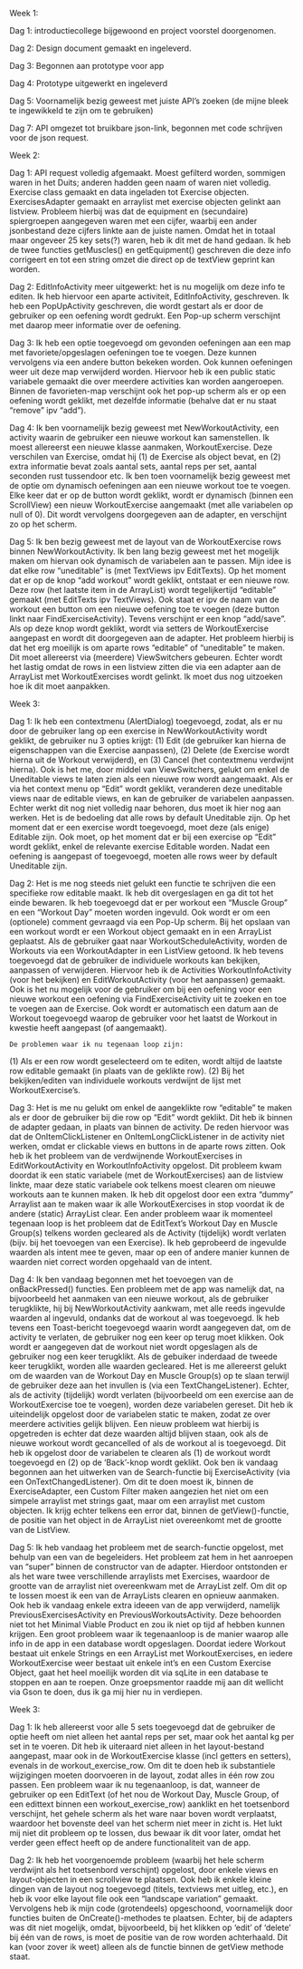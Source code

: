
Week 1:

Dag 1: introductiecollege bijgewoond en project voorstel doorgenomen.

Dag 2: Design document gemaakt en ingeleverd.

Dag 3: Begonnen aan prototype voor app

Dag 4: Prototype uitgewerkt en ingeleverd

Dag 5: Voornamelijk bezig geweest met juiste API’s zoeken (de mijne bleek te ingewikkeld te zijn om te gebruiken)

Dag 7: API omgezet tot bruikbare json-link, begonnen met code schrijven voor de json request.

Week 2:

Dag 1: API request volledig afgemaakt. Moest gefilterd worden, sommigen waren in het Duits; anderen hadden geen naam of waren niet volledig. 
	Exercise class gemaakt en data ingeladen tot Exercise objecten.
	ExercisesAdapter gemaakt en arraylist met exercise objecten gelinkt aan listview. Probleem hierbij was dat de equipment en (secundaire) spiergroepen aangegeven waren met een cijfer, waarbij een ander jsonbestand deze cijfers linkte aan de juiste namen. Omdat het in totaal maar ongeveer 25 key sets(?) waren, heb ik dit met de hand gedaan. Ik heb de twee functies getMuscles() en getEquipment() geschreven die deze info corrigeert en tot een string omzet die direct op de textView geprint kan worden.

Dag 2: 
	EditInfoActivity meer uitgewerkt: het is nu mogelijk om deze info te editen. Ik heb hiervoor een aparte activiteit, EditInfoActivity, geschreven. Ik heb een PopUpActivity geschreven, die wordt gestart als er door de gebruiker op een oefening wordt gedrukt. Een Pop-up scherm verschijnt met daarop meer informatie over de oefening.
	
Dag 3:
	Ik heb een optie toegevoegd om gevonden oefeningen aan een map met favoriete/opgeslagen oefeningen toe te voegen. Deze kunnen vervolgens via een andere button bekeken worden. Ook kunnen oefeningen weer uit deze map verwijderd worden. Hiervoor heb ik een public static variabele gemaakt die over meerdere activities kan worden aangeroepen. Binnen de favorieten-map verschijnt ook het pop-up scherm als er op een oefening wordt geklikt, met dezelfde informatie (behalve dat er nu staat “remove” ipv “add”).

Dag 4: 
	Ik ben voornamelijk bezig geweest met NewWorkoutActivity, een activity waarin de gebruiker een nieuwe workout kan samenstellen. Ik moest allereerst een nieuwe klasse aanmaken, WorkoutExercise. Deze verschilen van Exercise, omdat hij (1) de Exercise als object bevat, en (2) extra informatie bevat zoals aantal sets, aantal reps per set, aantal seconden rust tussendoor etc. 
Ik ben toen voornamelijk bezig geweest met de optie om dynamisch oefeningen aan een nieuwe workout toe te voegen. Elke keer dat er op de button wordt geklikt, wordt er dynamisch (binnen een ScrollView) een nieuw WorkoutExercise aangemaakt (met alle variabelen op null of 0). Dit wordt vervolgens doorgegeven aan de adapter, en verschijnt zo op het scherm.

Dag 5:
	Ik ben bezig geweest met de layout van de WorkoutExercise rows binnen NewWorkoutActivity. Ik ben lang bezig geweest met het mogelijk maken om hiervan ook dynamisch de variabelen aan te passen. 
	Mijn idee is dat elke row “uneditable” is (met TextViews ipv EditTexts). Op het moment dat er op de knop “add workout” wordt geklikt, ontstaat er een nieuwe row. Deze row (het laatste item in de ArrayList) wordt tegelijkertijd “editable” gemaakt (met EditTexts ipv TextViews). Ook staat er ipv de naam van de workout een button om een nieuwe oefening toe te voegen (deze button linkt naar FindExerciseActivity). Tevens verschijnt er een knop “add/save”. Als op deze knop wordt geklikt, wordt via setters de WorkoutExercise aangepast en wordt dit doorgegeven aan de adapter.
	Het probleem hierbij is dat het erg moeilijk is om aparte rows “editable” of “uneditable” te maken. Dit moet allereerst via (meerdere) ViewSwitchers gebeuren. Echter wordt het lastig omdat de rows in een listview zitten die via een adapter aan de ArrayList met WorkoutExercises wordt gelinkt. Ik moet dus nog uitzoeken hoe ik dit moet aanpakken. 


Week 3:

Dag 1:
	Ik heb een contextmenu (AlertDialog) toegevoegd, zodat, als er nu door de gebruiker lang op een exercise in NewWorkoutActivity wordt geklikt, de gebruiker nu 3 opties krijgt: (1) Edit (de gebruiker kan hierna de eigenschappen van die Exercise aanpassen), (2) Delete (de Exercise wordt hierna uit de Workout verwijderd), en (3) Cancel (het contextmenu verdwijnt hierna). 
	Ook is het me, door middel van ViewSwitchers, gelukt om enkel de Uneditable views te laten zien als een nieuwe row wordt aangemaakt. Als er via het context menu op “Edit” wordt geklikt, veranderen deze uneditable views naar de editable views, en kan de gebruiker de variabelen aanpassen. Echter werkt dit nog niet volledig naar behoren, dus moet ik hier nog aan werken. Het is de bedoeling dat alle rows by default Uneditable zijn. Op het moment dat er een exercise wordt toegevoegd, moet deze (als enige) Editable zijn. Ook moet, op het moment dat er bij een exercise op “Edit” wordt geklikt, enkel de relevante exercise Editable worden. Nadat een oefening is aangepast of toegevoegd, moeten alle rows weer by default Uneditable zijn. 

Dag 2:
	Het is me nog steeds niet gelukt een functie te schrijven die een specifieke row editable maakt. Ik heb dit overgeslagen en ga dit tot het einde bewaren.
	Ik heb toegevoegd dat er per workout een “Muscle Group” en een “Workout Day” moeten worden ingevuld. Ook wordt er om een (optionele) comment gevraagd via een Pop-Up scherm.
	Bij het opslaan van een workout wordt er een Workout object gemaakt en in een ArrayList<Workout> geplaatst. Als de gebruiker gaat naar WorkoutScheduleActivity, worden de Workouts via een WorkoutAdapter in een ListView getoond.
	Ik heb tevens toegevoegd dat de gebruiker de individuele workouts kan bekijken, aanpassen of verwijderen. Hiervoor heb ik de Activities WorkoutInfoActivity (voor het bekijken) en EditWorkoutActivity (voor het aanpassen) gemaakt. 
	Ook is het nu mogelijk voor de gebruiker om bij een oefening voor een nieuwe workout een oefening via FindExerciseActivity uit te zoeken en toe te voegen aan de Exercise. Ook wordt er automatisch een datum aan de Workout toegevoegd waarop de gebruiker voor het laatst de Workout in kwestie heeft aangepast (of aangemaakt).
	
	De problemen waar ik nu tegenaan loop zijn:
(1)	Als er een row wordt geselecteerd om te editen, wordt altijd de laatste row editable gemaakt (in plaats van de geklikte row).
(2)	Bij het bekijken/editen van individuele workouts verdwijnt de lijst met WorkoutExercise’s. 

Dag 3:
	Het is me nu gelukt om enkel de aangeklikte row “editable” te maken als er door de gebruiker bij die row op “Edit” wordt geklikt. Dit heb ik binnen de adapter gedaan, in plaats van binnen de activity. De reden hiervoor was dat de OnItemClickListener en OnItemLongClickListener in de activity niet werken, omdat er clickable views en buttons in de aparte rows zitten. 
	Ook heb ik het probleem van de verdwijnende WorkoutExercises in EditWorkoutActivity en WorkoutInfoActivity opgelost. Dit probleem kwam doordat ik een static variabele (met de WorkoutExercises) aan de listview linkte, maar deze static variabele ook telkens moest clearen om nieuwe workouts aan te kunnen maken. Ik heb dit opgelost door een extra “dummy” Arraylist aan te maken waar ik alle WorkoutExercises in stop voordat ik de andere (static) ArrayList clear.
  Een ander probleem waar ik momenteel tegenaan loop is het probleem dat de EditText’s Workout Day en Muscle Group(s) telkens worden gecleared als de Activity (tijdelijk) wordt verlaten (bijv. bij het toevoegen van een Exercise). Ik heb geprobeerd de ingevulde waarden als intent mee te geven, maar op een of andere manier kunnen de waarden niet correct worden opgehaald van de intent. 

Dag 4:
	Ik ben vandaag begonnen met het toevoegen van de onBackPressed() functies. Een probleem met de app was namelijk dat, na bijvoorbeeld het aanmaken van een nieuwe workout, als de gebruiker terugklikte, hij bij NewWorkoutActivity aankwam, met alle reeds ingevulde waarden al ingevuld, ondanks dat de workout al was toegevoegd. Ik heb tevens een Toast-bericht toegevoegd waarin wordt aangegeven dat, om de activity te verlaten, de gebruiker nog een keer op terug moet klikken. Ook wordt er aangegeven dat de workout niet wordt opgeslagen als de gebruiker nog een keer terugklikt. Als de gebuiker inderdaad de tweede keer terugklikt, worden alle waarden gecleared.
  Het is me allereerst gelukt om de waarden van de Workout Day en Muscle Group(s) op te slaan terwijl de gebruiker deze aan het invullen is (via een TextChangeListener). Echter, als de activity (tijdelijk) wordt verlaten (bijvoorbeeld om een exercise aan de WorkoutExercise toe te voegen), worden deze variabelen gereset. Dit heb ik uiteindelijk opgelost door de variabelen static te maken, zodat ze over meerdere activities gelijk blijven. 
	Een nieuw probleem wat hierbij is opgetreden is echter dat deze waarden altijd blijven staan, ook als de nieuwe workout wordt gecancelled of als de workout al is toegevoegd. Dit heb ik opgelost door de variabelen te clearen als (1) de workout wordt toegevoegd en (2) op de ‘Back’-knop wordt geklikt.
  Ook ben ik vandaag begonnen aan het uitwerken van de Search-functie bij ExerciseActivity (via een OnTextChangedListener). Om dit te doen moest ik, binnen de ExerciseAdapter, een Custom Filter maken aangezien het niet om een simpele arraylist met strings gaat, maar om een arraylist met custom objecten. Ik krijg echter telkens een error dat, binnen de getView()-functie, de positie van het object in de ArrayList niet overeenkomt met de grootte van de ListView. 

Dag 5:
	Ik heb vandaag het probleem met de search-functie opgelost, met behulp van een van de begeleiders. Het probleem zat hem in het aanroepen van “super” binnen de constructor van de adapter. Hierdoor ontstonden er als het ware twee verschillende arraylists met Exercises, waardoor de grootte van de arraylist niet overeenkwam met de ArrayList zelf. Om dit op te lossen moest ik een van de ArrayLists clearen en opnieuw aanmaken.
  Ook heb ik vandaag enkele extra ideeen van de app verwijderd, namelijk PreviousExercisesActivity en PreviousWorkoutsActivity. Deze behoorden niet tot het Minimal Viable Product en zou ik niet op tijd af hebben kunnen krijgen. 
  Een groot probleem waar ik tegenaanloop is de manier waarop alle info in de app in een database wordt opgeslagen. Doordat iedere Workout bestaat uit enkele Strings en een ArrayList met WorkoutExercises, en iedere WorkoutExercise weer bestaat uit enkele int’s en een Custom Exercise Object, gaat het heel moeilijk worden dit via sqLite in een database te stoppen en aan te roepen. Onze groepsmentor raadde mij aan dit wellicht via Gson te doen, dus ik ga mij hier nu in verdiepen.

Week 3:
	
Dag 1:
	Ik heb allereerst voor alle 5 sets toegevoegd dat de gebruiker de optie heeft om niet alleen het aantal reps per set, maar ook het aantal kg per set in te voeren. Dit heb ik uiteraard niet alleen in het layout-bestand aangepast, maar ook in de WorkoutExercise klasse (incl getters en setters), evenals in de workout_exercise_row. Om dit te doen heb ik substantiele wijzigingen moeten doorvoeren in de layout, zodat alles in één row zou passen. 
  Een probleem waar ik nu tegenaanloop, is dat, wanneer de gebruiker op een EditText (of het nou de Workout Day, Muscle Group, of een edittext binnen een workout_exercise_row) aanklikt en het toetsenbord verschijnt, het gehele scherm als het ware naar boven wordt verplaatst, waardoor het bovenste deel van het scherm niet meer in zicht is. Het lukt mij niet dit probleem op te lossen, dus bewaar ik dit voor later, omdat het verder geen effect heeft op de andere functionaliteit van de app. 

Dag 2:
	Ik heb het voorgenoemde probleem (waarbij het hele scherm verdwijnt als het toetsenbord verschijnt) opgelost, door enkele views en layout-objecten in een scrollview te plaatsen.
	Ook heb ik enkele kleine dingen van de layout nog toegevoegd (titels, textviews met uitleg, etc.), en heb ik voor elke layout file ook een “landscape variation” gemaakt. 
	Vervolgens heb ik mijn code (grotendeels) opgeschoond, voornamelijk door functies buiten de OnCreate()-methodes te plaatsen. Echter, bij de adapters was dit niet mogelijk, omdat, bijvoorbeeld, bij het klikken op ‘edit’ of ‘delete’ bij één van de rows, is moet de positie van de row worden achterhaald. Dit kan (voor zover ik weet) alleen als de functie binnen de getView methode staat. 
	 


